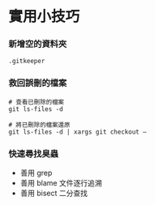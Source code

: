 # 實用小技巧

### 新增空的資料夾


```
.gitkeeper
```

### 救回誤刪的檔案

```
# 查看已刪除的檔案
git ls-files -d

# 將已刪除的檔案還原
git ls-files -d | xargs git checkout —
```

### 快速尋找臭蟲

* 善用 grep
* 善用 blame 文件逐行追溯
* 善用 bisect 二分查找